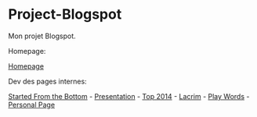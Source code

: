 # Project-Blogspot

Mon projet Blogspot.

Homepage:

<a href="https://syrowgraff.blogspot.fr/" target='_blank'>Homepage</a>

Dev des pages internes:

<a href="https://syrowgraff.blogspot.fr/p/started-from-bottom.html" target='_blank'>Started From the Bottom</a> - 
<a href="https://syrowgraff.blogspot.fr/p/presentation.html" target='_blank'>Presentation</a> - 
<a href="https://syrowgraff.blogspot.fr/p/top-2014.html" target='_blank'>Top 2014</a> - 
<a href="https://syrowgraff.blogspot.fr/2017/07/lacrim.html" target='_blank'>Lacrim</a> - 
<a href="https://syrowgraff.blogspot.fr/2017/07/play-word.html" target='_blank'>Play Words</a> - 
<a href="https://syrowgraff.blogspot.fr/2017/07/syrow.html" target='_blank'>Personal Page</a>
